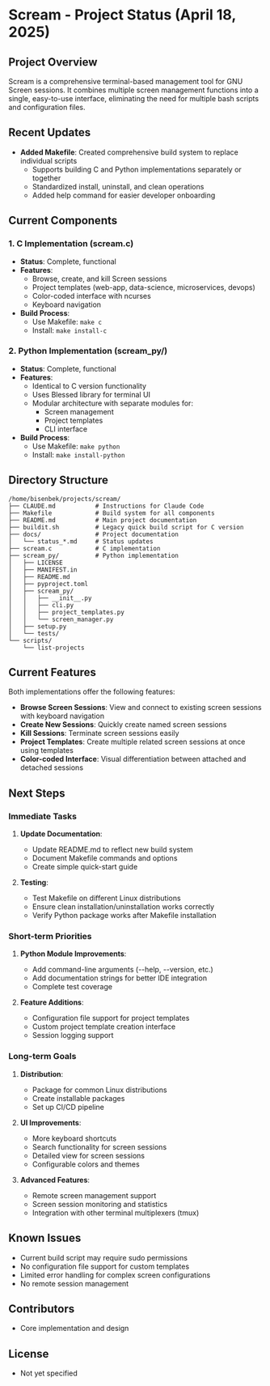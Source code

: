 # Scream - Project Status (April 18, 2025)

## Project Overview

Scream is a comprehensive terminal-based management tool for GNU Screen sessions. It combines multiple screen management functions into a single, easy-to-use interface, eliminating the need for multiple bash scripts and configuration files.

## Recent Updates

- **Added Makefile**: Created comprehensive build system to replace individual scripts
  - Supports building C and Python implementations separately or together
  - Standardized install, uninstall, and clean operations
  - Added help command for easier developer onboarding

## Current Components

### 1. C Implementation (scream.c)
- **Status**: Complete, functional
- **Features**:
  - Browse, create, and kill Screen sessions
  - Project templates (web-app, data-science, microservices, devops)
  - Color-coded interface with ncurses
  - Keyboard navigation
- **Build Process**: 
  - Use Makefile: `make c`
  - Install: `make install-c`

### 2. Python Implementation (scream_py/)
- **Status**: Complete, functional
- **Features**: 
  - Identical to C version functionality
  - Uses Blessed library for terminal UI
  - Modular architecture with separate modules for:
    - Screen management
    - Project templates
    - CLI interface
- **Build Process**:
  - Use Makefile: `make python`
  - Install: `make install-python`

## Directory Structure

```
/home/bisenbek/projects/scream/
├── CLAUDE.md           # Instructions for Claude Code
├── Makefile            # Build system for all components
├── README.md           # Main project documentation
├── buildit.sh          # Legacy quick build script for C version
├── docs/               # Project documentation
│   └── status_*.md     # Status updates
├── scream.c            # C implementation
├── scream_py/          # Python implementation
│   ├── LICENSE
│   ├── MANIFEST.in
│   ├── README.md
│   ├── pyproject.toml
│   ├── scream_py/
│   │   ├── __init__.py
│   │   ├── cli.py
│   │   ├── project_templates.py
│   │   └── screen_manager.py
│   ├── setup.py
│   └── tests/
└── scripts/
    └── list-projects
```

## Current Features

Both implementations offer the following features:
- **Browse Screen Sessions**: View and connect to existing screen sessions with keyboard navigation
- **Create New Sessions**: Quickly create named screen sessions
- **Kill Sessions**: Terminate screen sessions easily
- **Project Templates**: Create multiple related screen sessions at once using templates
- **Color-coded Interface**: Visual differentiation between attached and detached sessions

## Next Steps

### Immediate Tasks
1. **Update Documentation**:
   - Update README.md to reflect new build system
   - Document Makefile commands and options
   - Create simple quick-start guide

2. **Testing**:
   - Test Makefile on different Linux distributions
   - Ensure clean installation/uninstallation works correctly
   - Verify Python package works after Makefile installation

### Short-term Priorities
1. **Python Module Improvements**:
   - Add command-line arguments (--help, --version, etc.)
   - Add documentation strings for better IDE integration
   - Complete test coverage

2. **Feature Additions**:
   - Configuration file support for project templates
   - Custom project template creation interface
   - Session logging support

### Long-term Goals
1. **Distribution**:
   - Package for common Linux distributions
   - Create installable packages
   - Set up CI/CD pipeline

2. **UI Improvements**:
   - More keyboard shortcuts
   - Search functionality for screen sessions
   - Detailed view for screen sessions
   - Configurable colors and themes

3. **Advanced Features**:
   - Remote screen management support
   - Screen session monitoring and statistics
   - Integration with other terminal multiplexers (tmux)

## Known Issues
- Current build script may require sudo permissions
- No configuration file support for custom templates
- Limited error handling for complex screen configurations
- No remote session management

## Contributors
- Core implementation and design

## License
- Not yet specified